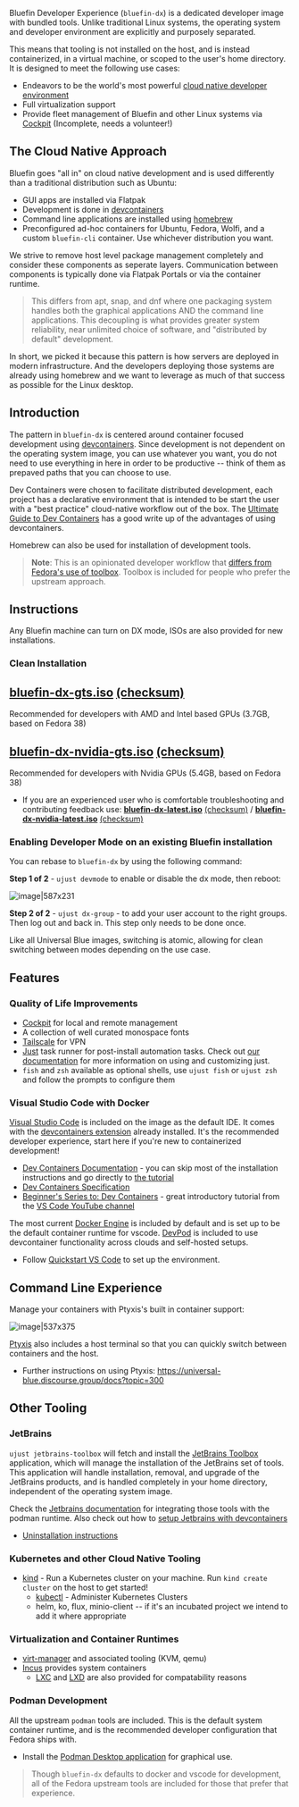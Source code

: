 Bluefin Developer Experience (`bluefin-dx`) is a dedicated developer image with bundled tools. Unlike traditional Linux systems, the operating system and developer environment are explicitly and purposely separated. 

This means that tooling is not installed on the host, and is instead containerized, in a virtual machine, or scoped to the user's home directory. It is designed to meet the following use cases:

- Endeavors to be the world's most powerful [cloud native developer environment](https://landscape.cncf.io/)
- Full virtualization support
- Provide fleet management of Bluefin and other Linux systems via [Cockpit](https://cockpit-project.org/) (Incomplete, needs a volunteer!)

## The Cloud Native Approach

Bluefin goes "all in" on cloud native development and is used differently than a traditional distribution such as Ubuntu:

- GUI apps are installed via Flatpak
- Development is done in [devcontainers](https://containers.dev/)
- Command line applications are installed using [homebrew](https://brew.sh)
- Preconfigured ad-hoc containers for Ubuntu, Fedora, Wolfi, and a custom `bluefin-cli` container. Use whichever distribution you want. 

We strive to remove host level package management completely and consider these components as seperate layers. Communication between components is typically done via Flatpak Portals or via the container runtime. 

> This differs from apt, snap, and dnf where one packaging system handles both the graphical applications AND the command line applications.  This decoupling is what provides greater system reliability, near unlimited choice of software, and "distributed by default" development.  

In short, we picked it because this pattern is how servers are deployed in modern infrastructure. And the developers deploying those systems are already using homebrew and we want to leverage as much of that success as possible for the Linux desktop.

## Introduction

The pattern in `bluefin-dx` is centered around container focused development using [devcontainers](https://containers.dev).  Since development is not dependent on the operating system image, you can use whatever you want, you do not need to use everything in here in order to be productive -- think of them as prepaved paths that you can choose to use.  

Dev Containers were chosen to facilitate distributed development, each project has a declarative environment that is intended to be start the user with a "best practice" cloud-native workflow out of the box. The [Ultimate Guide to Dev Containers](https://www.daytona.io/dotfiles/ultimate-guide-to-dev-containers) has a good write up of the advantages of using devcontainers.

Homebrew can also be used for installation of development tools. 

>**Note**: This is an opinionated developer workflow that [differs from Fedora's use of toolbox](https://docs.fedoraproject.org/en-US/fedora-silverblue/toolbox/).  Toolbox is included for people who prefer the upstream approach. 

## Instructions

Any Bluefin machine can turn on DX mode, ISOs are also provided for new installations.

### Clean Installation

## [**bluefin-dx-gts.iso**](https://download.projectbluefin.io/bluefin-dx-gts.iso) [(checksum)](https://download.projectbluefin.io/bluefin-dx-gts-CHECKSUM) 
Recommended for developers with AMD and Intel based GPUs (3.7GB, based on Fedora 38)  
## [**bluefin-dx-nvidia-gts.iso**](https://download.projectbluefin.io/bluefin-dx-nvidia-gts.iso) [(checksum)](https://download.projectbluefin.io/bluefin-dx-nvidia-gts-CHECKSUM)  
Recommended for developers with Nvidia GPUs (5.4GB, based on Fedora 38)  

- If you are an experienced user who is comfortable troubleshooting and contributing feedback use: [**bluefin-dx-latest.iso**](https://download.projectbluefin.io/bluefin-dx-latest.iso) [(checksum)](https://download.projectbluefin.io/bluefin-dx-latest-CHECKSUM) / [**bluefin-dx-nvidia-latest.iso**](https://download.projectbluefin.io/bluefin-dx-nvidia-latest.iso) [(checksum)](https://download.projectbluefin.io/bluefin-dx-nvidia-latest-CHECKSUM)  
### Enabling Developer Mode on an existing Bluefin installation 

You can rebase to `bluefin-dx` by using the following command:

**Step 1 of 2** - `ujust devmode` to enable or disable the dx mode, then reboot:

![image|587x231](upload://7QIynueGfdPL9TzPqaNfjvMxIup.png)


**Step 2 of 2** - `ujust dx-group` - to add your user account to the right groups. Then log out and back in. This step only needs to be done once. 

Like all Universal Blue images, switching is atomic, allowing for clean switching between modes depending on the use case.

## Features

### Quality of Life Improvements

- [Cockpit](https://cockpit-project.org/) for local and remote management
- A collection of well curated monospace fonts
- [Tailscale](https://universal-blue.discourse.group/docs?topic=290) for VPN
- [Just](https://github.com/casey/just) task runner for post-install automation tasks. Check out [our documentation](https://universal-blue.org/guide/just/) for more information on using and customizing just.
- `fish` and `zsh` available as optional shells, use `ujust fish` or `ujust zsh` and follow the prompts to configure them
### Visual Studio Code with Docker

[Visual Studio Code](https://code.visualstudio.com/) is included on the image as the default IDE. It comes with the [devcontainers extension](https://marketplace.visualstudio.com/items?itemName=ms-vscode-remote.remote-containers) already installed. It's the recommended developer experience, start here if you're new to containerized development! 

- [Dev Containers Documentation](https://code.visualstudio.com/docs/devcontainers/containers) - you can skip most of the installation instructions and go directly to [the tutorial](https://code.visualstudio.com/docs/devcontainers/tutorial#_install-the-extension)
- [Dev Containers Specification](https://containers.dev/) 
- [Beginner's Series to: Dev Containers](https://www.youtube.com/watch?v=b1RavPr_878) - great introductory tutorial from the [VS Code YouTube channel](https://www.youtube.com/@code/videos)

The most current [Docker Engine](https://docs.docker.com/engine/) is included by default and is set up to be the default container runtime for vscode. [DevPod](https://devpod.sh/docs/what-is-devpod) is included to use devcontainer functionality across clouds and self-hosted setups. 

- Follow [Quickstart VS Code](https://devpod.sh/docs/getting-started/quickstart-vscode) to set up the environment.
  
## Command Line Experience

Manage your containers with Ptyxis's built in container support: 

![image|537x375](upload://8zQ13uWjjidPRtjflQ3CoSZCCUu.png)

[Ptyxis](https://universal-blue.discourse.group/docs?topic=300) also includes a host terminal so that you can quickly switch between containers and the host. 

- Further instructions on using Ptyxis: https://universal-blue.discourse.group/docs?topic=300

## Other Tooling

### JetBrains

`ujust jetbrains-toolbox` will fetch and install the [JetBrains Toolbox](https://www.jetbrains.com/toolbox-app) application, which will manage the installation of the JetBrains set of tools. This application will handle installation, removal, and upgrade of the JetBrains products, and is handled completely in your home directory, independent of the operating system image.

Check the [Jetbrains documentation](https://www.jetbrains.com/help/idea/podman.html) for integrating those tools with the podman runtime. Also check out how to [setup Jetbrains with devcontainers](https://www.jetbrains.com/help/idea/connect-to-devcontainer.html)

- [Uninstallation instructions](https://toolbox-support.jetbrains.com/hc/en-us/articles/115001313270-How-to-uninstall-Toolbox-App-)

### Kubernetes and other Cloud Native Tooling

- [kind](https://kind.sigs.k8s.io/) - Run a Kubernetes cluster on your machine. Run `kind create cluster` on the host to get started!
  - [kubectl](https://kubernetes.io/docs/reference/kubectl/) - Administer Kubernetes Clusters
  - helm, ko, flux, minio-client -- if it's an incubated project we intend to add it where appropriate

### Virtualization and Container Runtimes

- [virt-manager](https://virt-manager.org/) and associated tooling (KVM, qemu)
- [Incus](https://linuxcontainers.org/incus/) provides system containers
  - [LXC](https://linuxcontainers.org/) and [LXD](https://ubuntu.com/lxd) are also provided for compatability reasons 

### Podman Development

All the upstream `podman` tools are included. This is the default system container runtime, and is the recommended developer configuration that Fedora ships with. 

- Install the [Podman Desktop application](https://flathub.org/apps/io.podman_desktop.PodmanDesktop) for graphical use. 

> Though `bluefin-dx` defaults to docker and vscode for development, all of the Fedora upstream tools are included for those that prefer that experience.